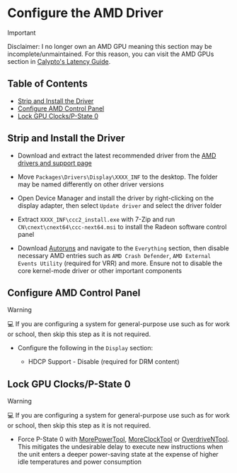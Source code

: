 # Configure the AMD Driver

> [!IMPORTANT]
> Disclaimer: I no longer own an AMD GPU meaning this section may be incomplete/unmaintained. For this reason, you can visit the AMD GPUs section in [Calypto's Latency Guide](https://calypto.us).

## Table of Contents

- [Strip and Install the Driver](#strip-and-install-the-driver)
- [Configure AMD Control Panel](#configure-amd-control-panel)
- [Lock GPU Clocks/P-State 0](#lock-gpu-clocksp-state-0)

## Strip and Install the Driver

- Download and extract the latest recommended driver from the [AMD drivers and support page](https://www.amd.com/en/support)

- Move ``Packages\Drivers\Display\XXXX_INF`` to the desktop. The folder may be named differently on other driver versions

- Open Device Manager and install the driver by right-clicking on the display adapter, then select ``Update driver`` and select the driver folder

- Extract ``XXXX_INF\ccc2_install.exe`` with 7-Zip and run ``CN\cnext\cnext64\ccc-next64.msi`` to install the Radeon software control panel

- Download [Autoruns](https://learn.microsoft.com/en-us/sysinternals/downloads/autoruns) and navigate to the ``Everything`` section, then disable necessary AMD entries such as ``AMD Crash Defender``, ``AMD External Events Utility`` (required for VRR) and more. Ensure not to disable the core kernel-mode driver or other important components

## Configure AMD Control Panel

> [!WARNING]
> 💻 If you are configuring a system for general-purpose use such as for work or school, then skip this step as it is not required.

- Configure the following in the `Display` section:

    - HDCP Support - Disable (required for DRM content)

## Lock GPU Clocks/P-State 0

> [!WARNING]
> 💻 If you are configuring a system for general-purpose use such as for work or school, then skip this step as it is not required.

- Force P-State 0 with [MorePowerTool](https://www.igorslab.de/en/red-bios-editor-and-morepowertool-adjust-and-optimize-your-vbios-and-even-more-stable-overclocking-navi-unlimited), [MoreClockTool](https://www.igorslab.de/en/the-moreclocktool-mct-for-free-download-the-practical-oc-attachment-to-the-morepowertool-replaces-the-wattman) or [OverdriveNTool](https://forums.guru3d.com/threads/overdriventool-tool-for-amd-gpus.416116). This mitigates the undesirable delay to execute new instructions when the unit enters a deeper power-saving state at the expense of higher idle temperatures and power consumption
